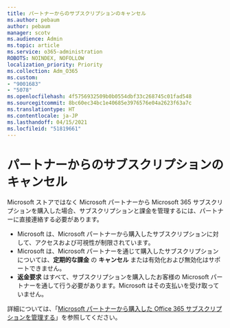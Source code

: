 ```yaml
---
title: パートナーからのサブスクリプションのキャンセル
ms.author: pebaum
author: pebaum
manager: scotv
ms.audience: Admin
ms.topic: article
ms.service: o365-administration
ROBOTS: NOINDEX, NOFOLLOW
localization_priority: Priority
ms.collection: Adm_O365
ms.custom:
- "9001683"
- "5078"
ms.openlocfilehash: 4f5756932509b0b0554dbf33c268745c01fad548
ms.sourcegitcommit: 8bc60ec34bc1e40685e3976576e04a2623f63a7c
ms.translationtype: HT
ms.contentlocale: ja-JP
ms.lasthandoff: 04/15/2021
ms.locfileid: "51819661"
---
```

# <a name="cancel-subscription-from-partner"></a>パートナーからのサブスクリプションのキャンセル

Microsoft ストアではなく Microsoft パートナーから Microsoft 365 サブスクリプションを購入した場合、サブスクリプションと課金を管理するには、パートナーに直接連絡する必要があります。

- Microsoft は、Microsoft パートナーから購入したサブスクリプションに対して、アクセスおよび可視性が制限されています。 
- Microsoft は、Microsoft パートナーを通じて購入したサブスクリプションについては、**定期的な課金** の **キャンセル** または有効化および無効化はサポートできません。 
- **返金要求** はすべて、サブスクリプションを購入したお客様の Microsoft パートナーを通して行う必要があります。Microsoft はその支払いを受け取っていません。 

詳細については、「[Microsoft パートナーから購入した Office 365 サブスクリプションを管理する](https://support.microsoft.com/help/4230739/microsoft-account-manage-office-365-subscription-from-third-party)」を参照してください。 
